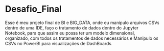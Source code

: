 # Desafio_Final

Esse é meu projeto final de BI e BIG_DATA, onde eu manipulo arquivos CSVs dentro de uma IDE, faço o tratamento de dados dentro do Jupyter Notebook, para que assim eu possa ter um modelo
dimensional, organizado, com todos os tratamentos de dados necessários e Manipulo os CSVs no PowerBI para visualizações de DashBoards.
